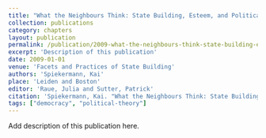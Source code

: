 ```yaml
---
title: "What the Neighbours Think: State Building, Esteem, and Political Culture"
collection: publications
category: chapters
layout: publication
permalink: /publication/2009-what-the-neighbours-think-state-building-esteem-an
excerpt: 'Description of this publication'
date: 2009-01-01
venue: 'Facets and Practices of State Building'
authors: 'Spiekermann, Kai'
place: 'Leiden and Boston'
editor: 'Raue, Julia and Sutter, Patrick'
citation: 'Spiekermann, Kai. "What the Neighbours Think: State Building, Esteem, and Political Culture." <em>Facets and Practices of State Building</em>  (2009).'
tags: ["democracy", "political-theory"]
---
```


Add description of this publication here.